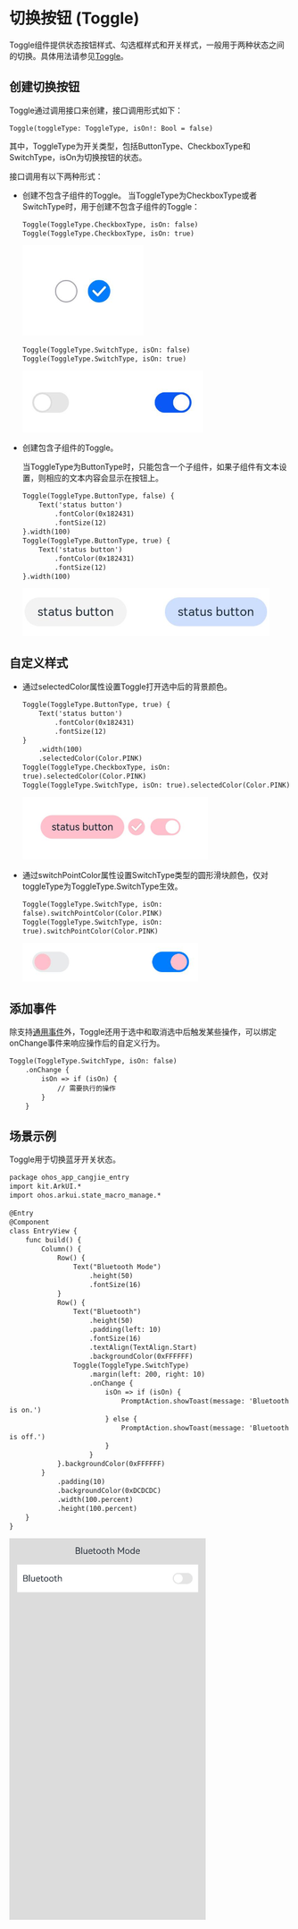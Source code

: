 # 切换按钮 (Toggle)

Toggle组件提供状态按钮样式、勾选框样式和开关样式，一般用于两种状态之间的切换。具体用法请参见[Toggle](../../../API_Reference/source_zh_cn/arkui-cj/cj-button-picker-toggle.md)。

## 创建切换按钮

Toggle通过调用接口来创建，接口调用形式如下：


```cangjie
Toggle(toggleType: ToggleType, isOn!: Bool = false)
```

其中，ToggleType为开关类型，包括ButtonType、CheckboxType和SwitchType，isOn为切换按钮的状态。

接口调用有以下两种形式：

- 创建不包含子组件的Toggle。
  当ToggleType为CheckboxType或者SwitchType时，用于创建不包含子组件的Toggle：


  ```cangjie
  Toggle(ToggleType.CheckboxType, isOn: false)
  Toggle(ToggleType.CheckboxType, isOn: true)
  ```

  ![Toggle](figures/Toggle.png)


  ```cangjie
  Toggle(ToggleType.SwitchType, isOn: false)
  Toggle(ToggleType.SwitchType, isOn: true)
  ```

  ![Toggle1](figures/Toggle1.png)

- 创建包含子组件的Toggle。

  当ToggleType为ButtonType时，只能包含一个子组件，如果子组件有文本设置，则相应的文本内容会显示在按钮上。


  ```cangjie
  Toggle(ToggleType.ButtonType, false) {
      Text('status button')
          .fontColor(0x182431)
          .fontSize(12)
  }.width(100)
  Toggle(ToggleType.ButtonType, true) {
      Text('status button')
          .fontColor(0x182431)
          .fontSize(12)
  }.width(100)
  ```

  ![Toggle2](figures/Toggle2.png)

## 自定义样式

- 通过selectedColor属性设置Toggle打开选中后的背景颜色。


  ```cangjie
  Toggle(ToggleType.ButtonType, true) {
      Text('status button')
          .fontColor(0x182431)
          .fontSize(12)
  }
      .width(100)
      .selectedColor(Color.PINK)
  Toggle(ToggleType.CheckboxType, isOn: true).selectedColor(Color.PINK)
  Toggle(ToggleType.SwitchType, isOn: true).selectedColor(Color.PINK)
  ```

  ![Toggle3](figures/Toggle3.png)

- 通过switchPointColor属性设置SwitchType类型的圆形滑块颜色，仅对toggleType为ToggleType.SwitchType生效。


  ```cangjie
  Toggle(ToggleType.SwitchType, isOn: false).switchPointColor(Color.PINK)
  Toggle(ToggleType.SwitchType, isOn: true).switchPointColor(Color.PINK)
  ```

  ![Toggle4](figures/Toggle4.png)

## 添加事件

除支持[通用事件](../../../API_Reference/source_zh_cn/arkui-cj/cj-universal-event-click.md)外，Toggle还用于选中和取消选中后触发某些操作，可以绑定onChange事件来响应操作后的自定义行为。


```cangjie
Toggle(ToggleType.SwitchType, isOn: false)
    .onChange {
        isOn => if (isOn) {
            // 需要执行的操作
        }
    }
```

## 场景示例

Toggle用于切换蓝牙开关状态。

 <!-- run -->

```cangjie
package ohos_app_cangjie_entry
import kit.ArkUI.*
import ohos.arkui.state_macro_manage.*

@Entry
@Component
class EntryView {
    func build() {
        Column() {
            Row() {
                Text("Bluetooth Mode")
                    .height(50)
                    .fontSize(16)
            }
            Row() {
                Text("Bluetooth")
                    .height(50)
                    .padding(left: 10)
                    .fontSize(16)
                    .textAlign(TextAlign.Start)
                    .backgroundColor(0xFFFFFF)
                Toggle(ToggleType.SwitchType)
                    .margin(left: 200, right: 10)
                    .onChange {
                        isOn => if (isOn) {
                            PromptAction.showToast(message: 'Bluetooth is on.')
                        } else {
                            PromptAction.showToast(message: 'Bluetooth is off.')
                        }
                    }
            }.backgroundColor(0xFFFFFF)
        }
            .padding(10)
            .backgroundColor(0xDCDCDC)
            .width(100.percent)
            .height(100.percent)
    }
}
```

![Toggle5](figures/Toggle5.gif)
